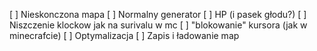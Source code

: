 [ ] Nieskonczona mapa
[ ] Normalny generator
[ ] HP (i pasek głodu?)
[ ] Niszczenie klockow jak na surivalu w mc
[ ] "blokowanie" kursora (jak w minecrafcie)
[ ] Optymalizacja
[ ] Zapis i ładowanie map